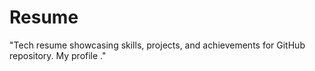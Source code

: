 # Resume
"Tech resume showcasing skills, projects, and achievements for GitHub repository. My profile ."
